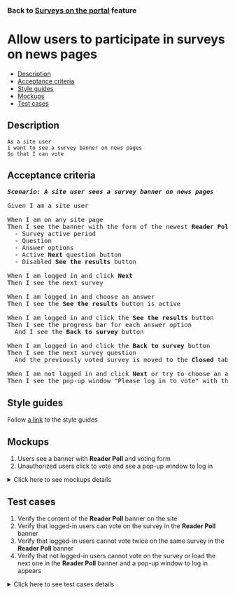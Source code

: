 ### Back to [Surveys on the portal](../../README.md) feature

# Allow users to participate in surveys on news pages

- [Description](#description)
- [Acceptance criteria](#acceptance-criteria)
- [Style guides](#style-guides)
- [Mockups](#mockups)
- [Test cases](#test-cases)

## Description

    As a site user
    I want to see a survey banner on news pages
    So that I can vote

## Acceptance criteria

<pre>
<b><i>Scenario: A site user sees a survey banner on news pages</i></b>

Given I am a site user

When I am on any site page
Then I see the banner with the form of the newest <b>Reader Poll</b> that contains:
  - Survey active period
  - Question
  - Answer options
  - Active <b>Next</b> question button
  - Disabled <b>See the results</b> button

When I am logged in and click <b>Next</b>
Then I see the next survey

When I am logged in and choose an answer
Then I see the <b>See the results</b> button is active

When I am logged in and click the <b>See the results</b> button
Then I see the progress bar for each answer option
  And I see the <b>Back to survey</b> button

When I am logged in and click the <b>Back to survey</b> button
Then I see the next survey question
  And the previously voted survey is moved to the <b>Closed</b> tab

When I am not logged in and click <b>Next</b> or try to choose an answer
Then I see the pop-up window "Please log in to vote" with the log-in form
</pre>

## Style guides

Follow [a link](https://www.figma.com/proto/0zkkf5WC77OSpvyD6YXpFE/Style-guides?page-id=0%3A1&node-id=19%3A5368&viewport=266%2C48%2C0.54&scaling=min-zoom&starting-point-node-id=19%3A5368) to the style guides

## Mockups

1. Users see a banner with <b>Reader Poll</b> and voting form
2. Unauthorized users click to vote and see a pop-up window to log in

<details>
  <summary>Click here to see mockups details</summary>

**1. Users see a banner with Reader Poll and voting form:**

![Users see a banner with Reader Poll and voting form](/sports_hub_portal/web_application_features/surveys/images/user_survey_banner.png)

**2. Unauthorized users click to vote and see a pop-up window to log in:**

![Unauthorized users click to vote and see a pop-up window to log in](/sports_hub_portal/web_application_features/surveys/images/user_login_popup.png)

</details>

## Test cases

1. Verify the content of the <b>Reader Poll</b> banner on the site
2. Verify that logged-in users can vote on the survey in the <b>Reader Poll</b> banner
3. Verify that logged-in users cannot vote twice on the same survey in the <b>Reader Poll</b> banner
4. Verify that not logged-in users cannot vote on the survey or load the next one in the <b>Reader Poll</b> banner and a pop-up window to log in appears

<details>
  <summary>Click here to see test cases details</summary>

### **#1. Verify the content of the Reader Poll banner on the site**

|Preconditions|Steps|Expected result
--------------|-----|----------
|- There is a published survey|1) Examine the content of the <b>Reader Poll</b> banner|1) - The <b>Reader Poll</b> banner appears on the right side</br>- There is a survey question, the date range for voting, answer variants without preselection, the active <b>Next</b> button, and the disabled <b>See the results</b> button|

### **#2. Verify that logged-in users can vote on the survey in the Reader Poll banner**

|Preconditions|Steps|Expected result
--------------|-----|----------
|- Log in with user account</br>- There is a published survey|1) Select an answer in the <b>Reader Poll</b> banner</br>2) Click <b>See the results</b></br>3) Click <b>Next</b>|1) The answer is calculated. The <b>See the results</b> button is active</br>2) Results of all users voting are shown</br>3) The next survey is loaded

### **#3. Verify that logged-in users cannot vote twice on the same survey in the Reader Poll banner**

|Preconditions|Steps|Expected result
--------------|-----|----------
|- Log in with user account</br>- There is a published survey</br>- The user has already voted on this survey|1) Examine the <b>Reader Poll</b> banner|1) Results of all users voting are shown. The <b>Next</b> button is present|

### **#4. Verify that not logged-in users cannot vote on the survey or load the next one in the Reader Poll banner and a pop-up window to log in appears**

|Preconditions|Steps|Expected result
--------------|-----|----------
|- There is a published survey|1) Select an answer in the <b>Reader Poll</b> banner</br>2) Click <b>Next</b>|1)  "Please log in to your account to vote" pop-up window  appears with the link to the log-in page</br>2) "Please log in to your account to vote" pop-up window appears with the link to the log-in page|

</details>
